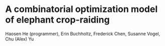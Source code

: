 # A combinatorial optimization model of elephant crop-raiding

Haosen He (programmer), Erin Buchholtz, Frederick Chen, Susanne Vogel, Chu (Alex) Yu

 